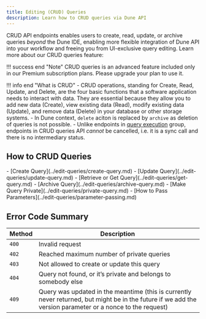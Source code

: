 ```yaml
---
title: Editing (CRUD) Queries
description: Learn how to CRUD queries via Dune API
---
```


CRUD API endpoints enables users to create, read, update, or archive queries *beyond* the Dune IDE, enabling more flexible integration of Dune API into your workflow and freeing you from UI-exclusive query editing. Learn more about our CRUD queries feature:

!!! success end "Note" 
    CRUD queries is an advanced feature included only in our Premium subscription plans. Please upgrade your plan to use it.
    
!!! info end "What is CRUD"
    - CRUD operations, standing for Create, Read, Update, and Delete, are the four basic functions that a software application needs to interact with data. They are essential because they allow you to add new data (Create), view existing data (Read), modify existing data (Update), and remove data (Delete) in your database or other storage systems.
    - In Dune context, `delete` aciton is replaced by `archive` as deletion of queries is not possible.
    - Unlike endpoints in [query execution](../execute-queries/index.md) group, endpoints in CRUD queries API *cannot* be cancelled, i.e. it is a sync call and there is no intermediary status.


## How to CRUD Queries
<div class="cards grid" markdown>
- [Create Query](../edit-queries/create-query.md)
- [Update Query](../edit-queries/update-query.md)
- [Retrieve or Get Query](../edit-queries/get-query.md)
- [Archive Query](../edit-queries/archive-query.md)
- [Make Query Private](../edit-queries/private-query.md)
- [How to Pass Parameters](../edit-queries/parameter-passing.md)
</div>

## Error Code Summary
| Method      | Description                                                   |
| ----------- | ------------------------------------------------------------- |
| `400`       | Invalid request                                               |
| `402`       | Reached maximum number of private queries                     |
| `403`       | Not allowed to create or update this query                    |
| `404`       | Query not found, or it’s private and belongs to somebody else |
| `409`       | Query was updated in the meantime (this is currently never returned, but might be in the future if we add the version parameter or a nonce to the request) |
